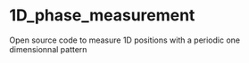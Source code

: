 # 1D_phase_measurement
Open source code to measure 1D positions with a periodic one dimensionnal pattern
